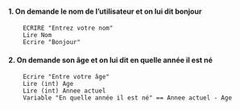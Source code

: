 #### 1. On demande le nom de l’utilisateur et on lui dit bonjour

        ECRIRE "Entrez votre nom"
        Lire Nom
        Ecrire "Bonjour"

#### 2. On demande son âge et on lui dit en quelle année il est né

        Ecrire "Entre votre âge"
        Lire (int) Age
        Lire (int) Annee actuel
        Variable "En quelle année il est né" == Annee actuel - Age
